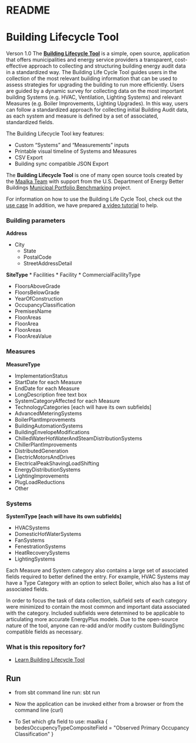 # README #

# Building Lifecycle Tool #
Verson 1.0
The [**Building Lifecycle Tool**](https://lifecycle.maalka.com) is a simple, open source, application that offers municipalities and energy service providers a transparent, cost-effective approach to collecting and structuring building energy audit data in a standardized way.  The Building Life Cycle Tool guides users in the collection of the most relevant building information that can be used to assess strategies for upgrading the building to run more efficiently. Users are guided by a dynamic survey for collecting data on the most important building Systems (e.g. HVAC, Ventilation, Lighting Systems) and relevant Measures (e.g. Boiler Improvements, Lighting Upgrades). In this way, users can follow a standardized approach for collecting initial Building Audit data, as each system and measure is defined by a set of associated, standardized fields.

The Building Lifecycle Tool key features:

* Custom “Systems” and “Measurements” inputs 
* Printable visual timeline of Systems and Measures 
* CSV Export  
* Building sync compatible JSON Export 

The **Building Lifecycle Tool** is one of many open source tools created by the [Maalka Team](http://www.maalka.com) with support from the U.S. Department of Energy Better Buildings [Municipal Portfolio Benchmarking](https://www.maalka.com/mpb) project. 

For information on how to use the Building Life Cycle Tool,  check out the <a href="https://lifecycle.maalka.com/#/usecase">use case</a> In addition, we have prepared [a video tutorial](http://xxxxx) to help.


### Building parameters ###

**Address** 
 * City
	* State
	* PostalCode
	* StreetAddressDetail

**SiteType**
	* Facilities
	 * Facility
	 * CommercialFacilityType  
 * FloorsAboveGrade
 * FloorsBelowGrade
 * YearOfConstruction
 * OccupancyClassification
 * PremisesName
  * FloorAreas
  * FloorArea
 * FloorAreas
  * FloorAreaValue

### Measures ###
 
**MeasureType**
 * ImplementationStatus
 * StartDate for each Measure
 * EndDate for each Measure
 * LongDescription free text box
 * SystemCategoryAffected for each Measure
 * TechnologyCategories [each will have its own subfields]
  *	AdvancedMeteringSystems
  *	BoilerPlantImprovements
  *	BuildingAutomationSystems
  *	BuildingEnvelopeModifications
  *	ChilledWaterHotWaterAndSteamDistributionSystems
  *	ChillerPlantImprovements
  *	DistributedGeneration
  *	ElectricMotorsAndDrives
  *	ElectricalPeakShavingLoadShifting
  *	EnergyDistributionSystems
  *	LightingImprovements
  *	PlugLoadReductions
  *	Other

### Systems ###

**SystemType [each will have its own subfields]**
 *	HVACSystems
 *	DomesticHotWaterSystems
 *	FanSystems
 *	FenestrationSystems
 *	HeatRecoverySystems
 *	LightingSystems

Each Measure and System category also contains a large set of associated fields required to better defined the entry. For example, HVAC Systems may have a Type Category with an option to select Boiler, which also has a list of associated fields.

In order to focus the task of data collection, subfield sets of each category were minimized to contain the most common and important data associated with the category. Included subfields were determined to be applicable to articulating more accurate EnergyPlus models. Due to the open-source nature of the tool, anyone can re-add and/or modify custom BuildingSync compatible fields as necessary.


 ### What is this repository for? ###

* [Learn Building Lifecycle Tool](https://lifecycle.maalka.com/#/usecase)

## Run
* from sbt command line run: sbt run

* Now the application can be invoked either from a browser or from the command line (curl)

* To Set which gfa field to use:
maalka {
 bedesOccupencyTypeCompositeField = "Observed Primary Occupancy Classification"
}

